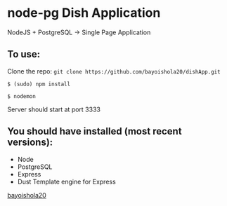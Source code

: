 # node-pg Dish Application
NodeJS + PostgreSQL → Single Page Application

## To use:
Clone the repo: `git clone https://github.com/bayoishola20/dishApp.git`

`$ (sudo) npm install`

`$ nodemon`

Server should start at port 3333



## You should have installed (most recent versions):

* Node
* PostgreSQL
* Express
* Dust Template engine for Express



[bayoishola20](github.bayoishola20.io)